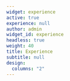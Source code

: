 ```yaml
---
widget: experience
active: true
experience: null
author: admin
widget_id: experience
headless: true
weight: 40
title: Experience
subtitle: null
design:
  columns: "2"
---
```

